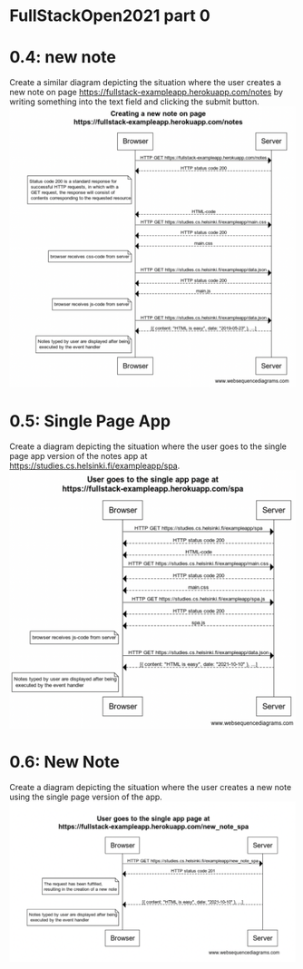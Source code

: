 # FullStackOpen2021 part 0
# 0.4: new note
Create a similar diagram depicting the situation where the user creates a new note on page https://fullstack-exampleapp.herokuapp.com/notes by writing something into the text field and clicking the submit button.
![GitHub Logo](https://raw.githubusercontent.com/6hanel/fullstackopen/main/part0/0.4%20newnotes.png)

# 0.5: Single Page App
Create a diagram depicting the situation where the user goes to the single page app version of the notes app at https://studies.cs.helsinki.fi/exampleapp/spa.
![GitHub Logo](https://raw.githubusercontent.com/6hanel/fullstackopen/main/part0/0.5%20singlepageapp.png)


# 0.6: New Note
Create a diagram depicting the situation where the user creates a new note using the single page version of the app.
![GitHub Logo](https://raw.githubusercontent.com/6hanel/fullstackopen/main/part0/0.6%20new_note_spa.png)
